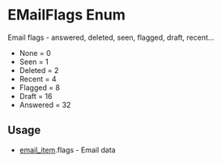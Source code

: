 <properties generated="1" SortOrder="990" />

# EMailFlags Enum

Email flags - answered, deleted, seen, flagged, draft, recent...

* None = 0
* Seen = 1
* Deleted = 2
* Recent = 4
* Flagged = 8
* Draft = 16
* Answered = 32

## Usage
* [email_item](email_item.md).flags - Email data

